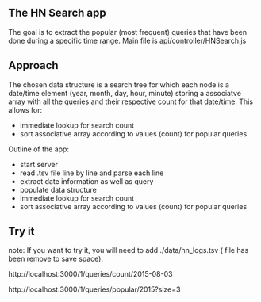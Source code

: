 ## The HN Search app

The goal is to extract the popular (most frequent) queries that have been done during a specific time range.
Main file is api/controller/HNSearch.js


## Approach

The chosen data structure is a search tree for which each node is a date/time element (year, month, day, hour, minute) storing a associatve array with all the queries and their respective count for that date/time. This allows for:
* immediate lookup for search count
* sort associative array according to values (count) for popular queries

Outline of the app:
* start server
* read .tsv file line by line and parse each line
* extract date information as well as query
* populate data structure 
* immediate lookup for search count
* sort associative array according to values (count) for popular queries

## Try it

note: If you want to try it, you will need to add ./data/hn_logs.tsv ( file has been remove to save space).

http://localhost:3000/1/queries/count/2015-08-03

http://localhost:3000/1/queries/popular/2015?size=3  
